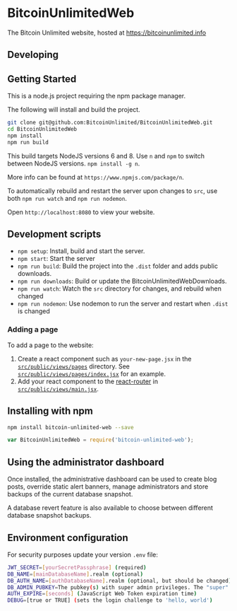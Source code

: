 # BitcoinUnlimitedWeb

The Bitcoin Unlimited website, hosted at https://bitcoinunlimited.info

## Developing

## Getting Started

This is a node.js project requiring the npm package manager.

The following will install and build the project.

```bash
git clone git@github.com:BitcoinUnlimited/BitcoinUnlimitedWeb.git
cd BitcoinUnlimitedWeb
npm install
npm run build
```

This build targets NodeJS versions 6 and 8. Use `n` and `npm` to switch between NodeJS versions. `npm install -g n`.

More info can be found at `https://www.npmjs.com/package/n`.

To automatically rebuild and restart the server upon changes to `src`, use both `npm run watch` and `npm run nodemon`.

Open `http://localhost:8080` to view your website.

## Development scripts

* `npm setup`: Install, build and start the server.
* `npm start`: Start the server
* `npm run build`: Build the project into the `.dist` folder and adds public downloads.
* `npm run downloads`: Build or update the BitcoinUnlimitedWebDownloads.
* `npm run watch`: Watch the `src` directory for changes, and rebuild when changed
* `npm run nodemon`: Use nodemon to run the server and restart when `.dist` is changed

### Adding a page

To add a page to the website:

1. Create a react component such as `your-new-page.jsx` in the [`src/public/views/pages`](https://github.com/BitcoinUnlimited/BitcoinUnlimitedWeb/tree/master/src/public/views/pages) directory. See [`src/public/views/pages/index.jsx`](https://github.com/BitcoinUnlimited/BitcoinUnlimitedWeb/blob/master/src/public/views/pages/index.jsx) for an example.
2. Add your react component to the [react-router](https://github.com/reactjs/react-router) in [`src/public/views/main.jsx`](https://github.com/BitcoinUnlimited/BitcoinUnlimitedWeb/blob/master/src/public/views/main.jsx).

## Installing with npm

```bash
npm install bitcoin-unlimited-web --save
```

```javascript
var BitcoinUnlimitedWeb = require('bitcoin-unlimited-web');
```

## Using the administrator dashboard

Once installed, the administrative dashboard can be used to create blog posts, override static alert banners, manage administrators and store backups of the current database snapshot.

A database revert feature is also available to choose between different database snapshot backups.

## Environment configuration

For security purposes update your version `.env` file:

```bash
JWT_SECRET=[yourSecretPassphrase] (required)
DB_NAME=[mainDatabaseName].realm (optional)
DB_AUTH_NAME=[authDatabaseName].realm (optional, but should be changed)
DB_ADMIN_PUBKEY=The pubkey(s) with super admin privileges. The "super" admin can add other pubkeys via the dashboard interface. Separate pubkeys with commas and exclude spaces.
AUTH_EXPIRE=[seconds] (JavaScript Web Token expiration time)
DEBUG=[true or TRUE] (sets the login challenge to 'hello, world')
```
